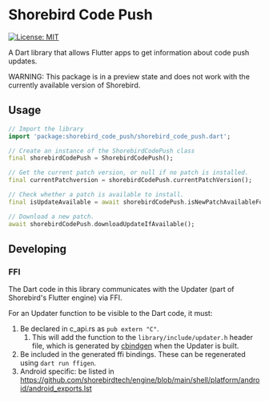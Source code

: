 # Shorebird Code Push

[![License: MIT][license_badge]][license_link]

A Dart library that allows Flutter apps to get information about code push updates.

WARNING: This package is in a preview state and does not work with the currently available version of Shorebird.

## Usage

```dart
// Import the library
import 'package:shorebird_code_push/shorebird_code_push.dart';

// Create an instance of the ShorebirdCodePush class
final shorebirdCodePush = ShorebirdCodePush();

// Get the current patch version, or null if no patch is installed.
final currentPatchversion = shorebirdCodePush.currentPatchVersion();

// Check whether a patch is available to install.
final isUpdateAvailable = await shorebirdCodePush.isNewPatchAvailableForDownload();

// Download a new patch.
await shorebirdCodePush.downloadUpdateIfAvailable();
```

## Developing

### FFI

The Dart code in this library communicates with the Updater (part of Shorebird's
Flutter engine) via FFI.

For an Updater function to be visible to the Dart code, it must:

1. Be declared in c_api.rs as `pub extern "C"`.
   1. This will add the function to the `library/include/updater.h` header
      file, which is generated by [cbindgen](https://github.com/mozilla/cbindgen)
      when the Updater is built.
1. Be included in the generated ffi bindings. These can be regenerated using
   `dart run ffigen`.
1. Android specific: be listed in
   https://github.com/shorebirdtech/engine/blob/main/shell/platform/android/android_exports.lst

[license_badge]: https://img.shields.io/badge/license-MIT-blue.svg
[license_link]: https://opensource.org/licenses/MIT
